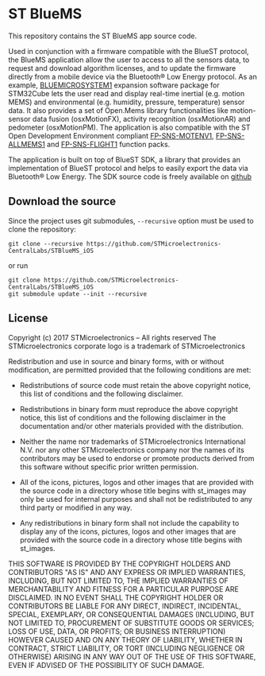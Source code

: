 # ST BlueMS

This repository contains the ST BlueMS app source code.

Used in conjunction with a firmware compatible with the BlueST protocol, the BlueMS application allow the user to access to all the sensors data, to request and download algorithm licenses, and to update the firmware directly from a mobile device via the Bluetooth® Low Energy protocol.
As an example, [BLUEMICROSYSTEM1](http://www.st.com/content/st_com/en/products/embedded-software/mems-and-sensors-software/open-mems/bluemicrosystem1.html) expansion software package for STM32Cube lets the user read and display real-time inertial (e.g. motion MEMS) and environmental (e.g. humidity, pressure, temperature) sensor data. It also provides a set of Open.Mems library functionalities like motion-sensor data fusion (osxMotionFX), activity recognition (osxMotionAR) and pedometer (osxMotionPM).
The application is also compatible with the ST Open Development Environment compliant [FP-SNS-MOTENV1](http://www.st.com/content/st_com/en/products/embedded-software/mcus-embedded-software/stm32-embedded-software/stm32-ode-function-pack-sw/fp-sns-motenv1.html), [FP-SNS-ALLMEMS1](http://www.st.com/content/st_com/en/products/embedded-software/mcus-embedded-software/stm32-embedded-software/stm32-ode-function-pack-sw/fp-sns-allmems1.html) and [FP-SNS-FLIGHT1](http://www.st.com/content/st_com/en/products/embedded-software/mcus-embedded-software/stm32-embedded-software/stm32-ode-function-pack-sw/fp-sns-flight1.html) function packs.

The application is built on top of BlueST SDK, a library that provides an implementation of BlueST protocol and helps to easily export the data via Bluetooth® Low Energy. The SDK source code is freely available on [github](https://github.com/STMicroelectronics-CentralLabs/)

## Download the source

Since the project uses git submodules, <code>--recursive</code> option must be used to clone the repository:

```Shell
git clone --recursive https://github.com/STMicroelectronics-CentralLabs/STBlueMS_iOS
```

or run
```Shell
git clone https://github.com/STMicroelectronics-CentralLabs/STBlueMS_iOS
git submodule update --init --recursive
```

## License

Copyright (c) 2017  STMicroelectronics – All rights reserved
The STMicroelectronics corporate logo is a trademark of STMicroelectronics

Redistribution and use in source and binary forms, with or without modification,
are permitted provided that the following conditions are met:

- Redistributions of source code must retain the above copyright notice, this list of conditions
and the following disclaimer.

- Redistributions in binary form must reproduce the above copyright notice, this list of
conditions and the following disclaimer in the documentation and/or other materials provided
with the distribution.

- Neither the name nor trademarks of STMicroelectronics International N.V. nor any other
STMicroelectronics company nor the names of its contributors may be used to endorse or
promote products derived from this software without specific prior written permission.

- All of the icons, pictures, logos and other images that are provided with the source code
in a directory whose title begins with st_images may only be used for internal purposes and
shall not be redistributed to any third party or modified in any way.

- Any redistributions in binary form shall not include the capability to display any of the
icons, pictures, logos and other images that are provided with the source code in a directory
whose title begins with st_images.

THIS SOFTWARE IS PROVIDED BY THE COPYRIGHT HOLDERS AND CONTRIBUTORS "AS IS" AND ANY EXPRESS OR
IMPLIED WARRANTIES, INCLUDING, BUT NOT LIMITED TO, THE IMPLIED WARRANTIES OF MERCHANTABILITY
AND FITNESS FOR A PARTICULAR PURPOSE ARE DISCLAIMED. IN NO EVENT SHALL THE COPYRIGHT HOLDER
OR CONTRIBUTORS BE LIABLE FOR ANY DIRECT, INDIRECT, INCIDENTAL, SPECIAL, EXEMPLARY, OR
CONSEQUENTIAL DAMAGES (INCLUDING, BUT NOT LIMITED TO, PROCUREMENT OF SUBSTITUTE GOODS OR
SERVICES; LOSS OF USE, DATA, OR PROFITS; OR BUSINESS INTERRUPTION) HOWEVER CAUSED AND ON ANY
THEORY OF LIABILITY, WHETHER IN CONTRACT, STRICT LIABILITY, OR TORT (INCLUDING NEGLIGENCE OR
OTHERWISE) ARISING IN ANY WAY OUT OF THE USE OF THIS SOFTWARE, EVEN IF ADVISED OF THE POSSIBILITY
OF SUCH DAMAGE.
